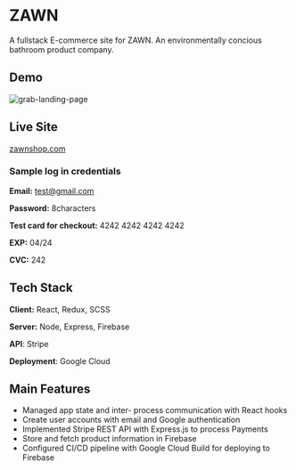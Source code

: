 # ZAWN

A fullstack E-commerce site for ZAWN. An environmentally concious bathroom product company.

## Demo
![grab-landing-page](https://github.com/djballowe/ZAWN/blob/main/demo_1.gif)

## Live Site 
[zawnshop.com](https://zawn-d7f63.firebaseapp.com/)

### Sample log in credentials 

**Email:** test@gmail.com 

**Password:** 8characters

**Test card for checkout:** 4242 4242 4242 4242 

**EXP:** 04/24 

**CVC:** 242


## Tech Stack

**Client:** React, Redux, SCSS

**Server:** Node, Express, Firebase

**API**: Stripe

**Deployment**: Google Cloud




## Main Features

- Managed app state and inter- process communication with React hooks
- Create user accounts with email and Google authentication 
- Implemented Stripe REST API with Express.js to process Payments
- Store and fetch product information in Firebase
- Configured CI/CD pipeline with Google Cloud Build for deploying to Firebase

